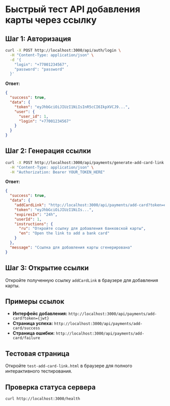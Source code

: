 # Быстрый тест API добавления карты через ссылку

## Шаг 1: Авторизация

```bash
curl -X POST http://localhost:3000/api/auth/login \
  -H "Content-Type: application/json" \
  -d '{
    "login": "+77001234567",
    "password": "password"
  }'
```

**Ответ:**
```json
{
  "success": true,
  "data": {
    "token": "eyJhbGciOiJIUzI1NiIsInR5cCI6IkpXVCJ9...",
    "user": {
      "user_id": 1,
      "login": "+77001234567"
    }
  }
}
```

## Шаг 2: Генерация ссылки

```bash
curl -X POST http://localhost:3000/api/payments/generate-add-card-link \
  -H "Content-Type: application/json" \
  -H "Authorization: Bearer YOUR_TOKEN_HERE"
```

**Ответ:**
```json
{
  "success": true,
  "data": {
    "addCardLink": "http://localhost:3000/api/payments/add-card?token=eyJhbGciOiJIUzI1NiIs...",
    "token": "eyJhbGciOiJIUzI1NiIs...",
    "expiresIn": "24h",
    "userId": 1,
    "instructions": {
      "ru": "Откройте ссылку для добавления банковской карты",
      "en": "Open the link to add a bank card"
    }
  },
  "message": "Ссылка для добавления карты сгенерирована"
}
```

## Шаг 3: Открытие ссылки

Откройте полученную ссылку `addCardLink` в браузере для добавления карты.

## Примеры ссылок

- **Интерфейс добавления:** `http://localhost:3000/api/payments/add-card?token={jwt}`
- **Страница успеха:** `http://localhost:3000/api/payments/add-card/success`
- **Страница ошибки:** `http://localhost:3000/api/payments/add-card/failure`

## Тестовая страница

Откройте `test-add-card-link.html` в браузере для полного интерактивного тестирования.

## Проверка статуса сервера

```bash
curl http://localhost:3000/health
```
